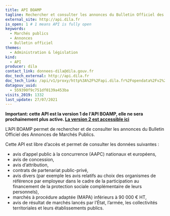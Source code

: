 ```yaml
---
title: API BOAMP
tagline: Rechercher et consulter les annonces du Bulletin Officiel des Annonces de Marchés Publics
external_site: http://api.dila.fr
is_open: 1 # 1 means API is fully open
keywords:
  - Marchés publics
  - Annonces
  - Bulletin officiel
themes:
  - Administration & législation
kind:
  - API
producer: dila
contact_link: donnees-dila@dila.gouv.fr
doc_tech_external: http://api.dila.fr
doc_tech_link: /api/v1/proxy/http%3A%2F%2Fapi.dila.fr%2Fopendata%2Fv2%2Fapi-docs
datagouv_uuid:
  - 559390f9c751df0139a453ba
visits_2019: 1332
last_update: 27/07/2021
---
```


**Important: cette API est la version 1 de l'API BOAMP, elle ne sera prochainement plus active. [La version 2 est accessible ici](https://api.gouv.fr/les-api/api-annonces-marches-publics-boamp)**

L’API BOAMP permet de rechercher et de consulter les annonces du Bulletin Officiel des Annonces de Marchés Publics.

Cette API est libre d’accès et permet de consulter les données suivantes :

- avis d’appel public à la concurrence (AAPC) nationaux et européens,
- avis de concession,
- avis d’attribution,
- contrats de partenariat public-privé,
- avis divers (par exemple les avis relatifs au choix des organismes de référence par employeur dans le cadre de la participation au financement de la protection sociale complémentaire de leurs personnels),
- marchés à procédure adaptée (MAPA) inférieurs à 90 000 € HT,
- avis de résultat de marchés lancés par l’État, l’armée, les collectivités territoriales et leurs établissements publics.
